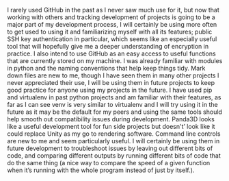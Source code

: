 I rarely used GitHub in the past as I never saw much use for it, but now that working with others and tracking development of projects is going to be a major part of my development process, I will certainly be using more often to get used to using it and familiarizing myself with all its features; public SSH key authentication in particular, which seems like an especially useful tool that will hopefully give me a deeper understanding of encryption in practice. I also intend to use GitHub as an easy access to useful functions that are currently stored on my machine. I was already familiar with modules in python and the naming conventions that help keep things tidy. Mark down files are new to me, though I have seen them in many other projects I never appreciated their use, I will be using them in future projects to keep good practice for anyone using my projects in the future. I have used pip and virtualenv in past python projects and am familiar with their features, as far as I can see venv is very similar to virtualenv and I will try using it in the future as it may be the default for my peers and using the same tools should help smooth out compatibility issues during development. Panda3D looks like a useful development tool for fun side projects but doesn't’ look like it could replace Unity as my go to rendering software. Command line controls are new to me and seem particularly useful. I will certainly be using them in future development to troubleshoot issues by leaving out different bits of code, and comparing different outputs by running different bits of code that do the same thing (a nice way to compare the speed of a given function when it’s running with the whole program instead of just by itself.). 